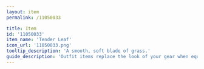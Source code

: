 ```yaml
---
layout: item
permalink: /11050033

title: Item
id: '11050033'
item_name: 'Tender Leaf'
icon_url: '11050033.png'
tooltip_description: 'A smooth, soft blade of grass.'
guide_description: 'Outfit items replace the look of your gear when equipped.'
---
```

